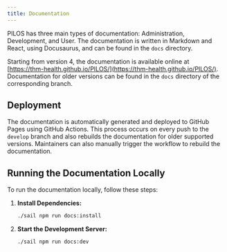 ```yaml
---
title: Documentation
---
```


PILOS has three main types of documentation: Administration, Development, and User. The documentation is written in Markdown and React, using Docusaurus, and can be found in the `docs` directory.

Starting from version 4, the documentation is available online at [https://thm-health.github.io/PILOS/](https://thm-health.github.io/PILOS/). Documentation for older versions can be found in the `docs` directory of the corresponding branch.

## Deployment

The documentation is automatically generated and deployed to GitHub Pages using GitHub Actions. This process occurs on every push to the `develop` branch and also rebuilds the documentation for older supported versions. Maintainers can also manually trigger the workflow to rebuild the documentation.

## Running the Documentation Locally

To run the documentation locally, follow these steps:

1. **Install Dependencies:**

    ```bash
    ./sail npm run docs:install
    ```

2. **Start the Development Server:**
    ```bash
    ./sail npm run docs:dev
    ```

